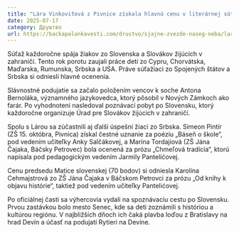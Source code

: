 ```yaml
---
title: "Lára Vinkoviťová z Pivnice získala hlavnú cenu v literárnej súťaži"
date: 2025-07-17
category: Друштво
url: https://backapalankavesti.com/drustvo/sjajne-zvezde-naseg-neba/lara-vinkovitova-z-pivnice-ziskala-hlavnu-cenu-v-literarnej-sutazi/
---
```


Súťaž každoročne spája žiakov zo Slovenska a Slovákov žijúcich v zahraničí. Tento rok porotu zaujali práce detí zo Cypru, Chorvátska, Maďarska, Rumunska, Srbska a USA. Práve súťažiaci zo Spojených štátov a Srbska si odniesli hlavné ocenenia.

Slávnostné podujatie sa začalo položením vencov k soche Antona Bernoláka, významného jazykovedca, ktorý pôsobil v Nových Zámkoch ako farár. Po vyhodnotení nasledoval poznávací pobyt po Slovensku, ktorý každoročne organizuje Úrad pre Slovákov žijúcich v zahraničí.

Spolu s Lárou sa zúčastnili aj ďalší úspešní žiaci zo Srbska. Simeon Pintír (ZŠ 15. októbra, Pivnica) získal čestné uznanie za poéziu „Báseň o škole“, pod vedením učiteľky Anky Salčákovej, a Marína Tordajiová (ZŠ Jána Čajaka, Báčsky Petrovec) bola ocenená za prózu „Chmeľová tradícia“, ktorú napísala pod pedagogickým vedením Jarmily Pantelićovej.

Cenu predsedu Matice slovenskej (70 bodov) si odniesla Karolína Cehmajstrová zo ZŠ Jána Čajaka v Báčskom Petrovci za prózu „Od knihy k objavu histórie“, taktiež pod vedením učiteľky Pantelićovej.

Po oficiálnej časti sa výhercovia vydali na spoznávaciu cestu po Slovensku. Prvou zastávkou bolo mesto Senec, kde sa deti zoznámili s históriou a kultúrou regiónu. V najbližších dňoch ich čaká plavba loďou z Bratislavy na hrad Devín a účasť na podujatí Rytieri na Devíne.
